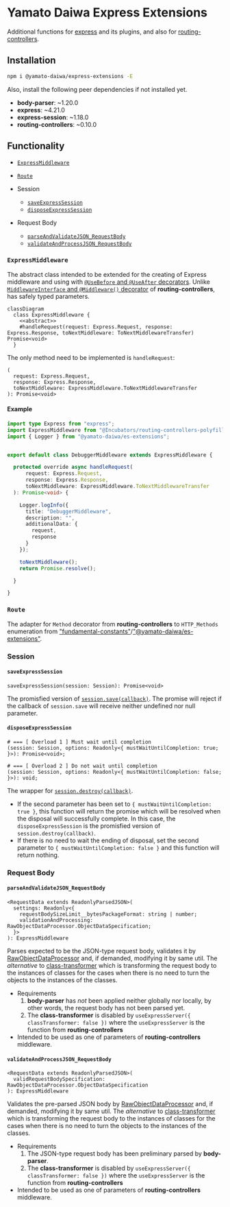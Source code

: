 # Yamato Daiwa Express Extensions

Additional functions for [express](https://www.npmjs.com/package/express) and its plugins, and also for 
  [routing-controllers](https://www.npmjs.com/package/routing-controllers).


## Installation

```Bash
npm i @yamato-daiwa/express-extensions -E
```

Also, install the following peer dependencies if not installed yet.

+ **body-parser**: ~1.20.0
+ **express**: ~4.21.0
+ **express-session**: ~1.18.0
+ **routing-controllers**: ~0.10.0


## Functionality

+ [`ExpressMiddleware`](#expressmiddleware)
+ [`Route`]()

+ Session

  + [`saveExpressSession`](#saveexpresssession)
  + [`disposeExpressSession`](#disposeexpresssession)
  
+ Request Body

  + [`parseAndValidateJSON_RequestBody`](#parseandvalidatejson_requestbody)
  + [`validateAndProcessJSON_RequestBody`](#validateandprocessrequestbody) 


### `ExpressMiddleware`

The abstract class intended to be extended for the creating of Express middleware and using with
  [`@UseBefore` and `@UseAfter` decorators](https://www.npmjs.com/package/routing-controllers/v/0.6.0-beta.3#using-middlewares).
Unlike [`MiddlewareInterface` and `@Middleware()` decorator](https://www.npmjs.com/package/routing-controllers/v/0.6.0-beta.3#creating-your-own-express-middleware) 
  of **routing-controllers**, has safely typed parameters.

```mermaid
classDiagram
  class ExpressMiddleware {
    <<abstract>>
    #handleRequest(request: Express.Request, response: Express.Response, toNextMiddleware: ToNextMiddlewareTransfer) Promise<void>
  }
```

The only method need to be implemented is `handleRequest`:

```
(
  request: Express.Request,
  response: Express.Response,
  toNextMiddleware: ExpressMiddleware.ToNextMiddlewareTransfer
): Promise<void>
```

#### Example

```typescript
import type Express from "express";
import ExpressMiddleware from "@Incubators/routing-controllers-polyfills/ExpressMiddleware";
import { Logger } from "@yamato-daiwa/es-extensions";


export default class DebuggerMiddleware extends ExpressMiddleware {

  protected override async handleRequest(
      request: Express.Request,
      response: Express.Response,
      toNextMiddleware: ExpressMiddleware.ToNextMiddlewareTransfer
  ): Promise<void> {

    Logger.logInfo({
      title: "DebuggerMiddleware",
      description: "",
      additionalData: {
        request,
        response
      }
    });

    toNextMiddleware();
    return Promise.resolve();

  }

}
```

### `Route`

The adapter for `Method` decorator from **routing-controllers** to `HTTP_Methods` enumeration from 
  ["fundamental-constants"](https://www.npmjs.com/package/fundamental-constants)/["@yamato-daiwa/es-extensions"](https://www.npmjs.com/package/@yamato-daiwa/es-extensions).




### Session
#### `saveExpressSession`

```
saveExpressSession(session: Session): Promise<void>
```

The promisfied version of [`session.save(callback)`](https://www.npmjs.com/package/express-session#user-content-sessionsavecallback).
The promise will reject if the callback of `session.save` will receive
  neither undefined nor null parameter.


#### `disposeExpressSession`

```
# === [ Overload 1 ] Must wait until completion
(session: Session, options: Readonly<{ mustWaitUntilCompletion: true; }>): Promise<void>;

# === [ Overload 2 ] Do not wait until completion
(session: Session, options: Readonly<{ mustWaitUntilCompletion: false; }>): void;
```

The wrapper for [`session.destroy(callback)`](https://www.npmjs.com/package/express-session#user-content-sessiondestroycallback).

* If the second parameter has been set to `{ mustWaitUntilCompletion: true }`, this function will return the promise which
    will be resolved when the disposal will successfully complete. 
  In this case, the `disposeExpressSession` is the promisfied version of `session.destroy(callback)`. 
* If there is no need to wait the ending of disposal, set the second parameter to `{ mustWaitUntilCompletion: false }` 
    and this function will return nothing.
  

### Request Body
#### `parseAndValidateJSON_RequestBody`

```
<RequestData extends ReadonlyParsedJSON>(
  settings: Readonly<{
    requestBodySizeLimit__bytesPackageFormat: string | number;
    validationAndProcessing: RawObjectDataProcessor.ObjectDataSpecification;
  }>
): ExpressMiddleware
```

Parses expected to be the JSON-type request body, validates it by [RawObjectDataProcessor](https://github.com/TokugawaTakeshi/Yamato-Daiwa-ES-Extensions/blob/master/CoreLibrary/Package/Documentation/RawObjectDataProcessor/RawObjectDataProcessor.md)
  and, if demanded, modifying it by same util.
The *alternative* to [class-transformer](https://github.com/typestack/class-transformer) which is transforming the
  request body to the instances of classes for the cases when there is no need to turn the objects to the instances
  of the classes.

* Requirements 
  1. **body-parser** has _not_ been applied neither globally nor locally, by other words, the request body
    has not been parsed yet.
  2. The **class-transformer** is disabled by `useExpressServer({ classTransformer: false })` where the `useExpressServer`
     is the function from **routing-controllers** 
* Intended to be used as one of parameters of **routing-controllers** middleware.


#### `validateAndProcessJSON_RequestBody`

```
<RequestData extends ReadonlyParsedJSON>(
  validRequestBodySpecification: RawObjectDataProcessor.ObjectDataSpecification
): ExpressMiddleware
```

Validates the pre-parsed JSON body by [RawObjectDataProcessor](https://github.com/TokugawaTakeshi/Yamato-Daiwa-ES-Extensions/blob/master/CoreLibrary/Package/Documentation/RawObjectDataProcessor/RawObjectDataProcessor.md)
  and, if demanded, modifying it by same util.
The *alternative* to [class-transformer](https://github.com/typestack/class-transformer) which is transforming the
  request body to the instances of classes for the cases when there is no need to turn the objects to the instances
  of the classes.

* Requirements
  1. The JSON-type request body has been preliminary parsed by **body-parser**.
  2. The **class-transformer** is disabled by `useExpressServer({ classTransformer: false })` where the `useExpressServer`
     is the function from **routing-controllers**
* Intended to be used as one of parameters of **routing-controllers** middleware.
